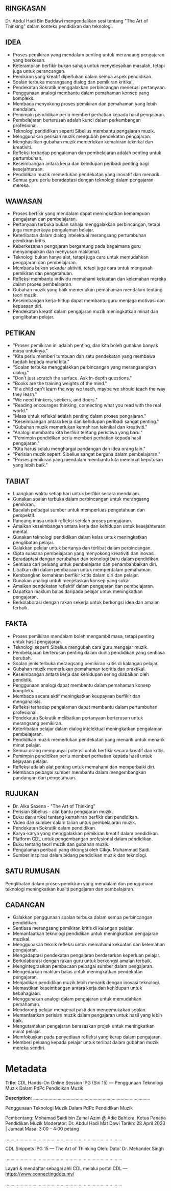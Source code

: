 ## RINGKASAN
Dr. Abdul Hadi Bin Baddawi mengendalikan sesi tentang "The Art of Thinking" dalam konteks pendidikan dan teknologi.

## IDEA
- Proses pemikiran yang mendalam penting untuk merancang pengajaran yang berkesan.
- Keterampilan berfikir bukan sahaja untuk menyelesaikan masalah, tetapi juga untuk perancangan.
- Pemikiran yang kreatif diperlukan dalam semua aspek pendidikan.
- Soalan terbuka merangsang dialog dan pemikiran kritikal.
- Pendekatan Sokratik menggalakkan perbincangan menerusi pertanyaan.
- Penggunaan analogi membantu dalam pemahaman konsep yang kompleks.
- Membaca menyokong proses pemikiran dan pemahaman yang lebih mendalam.
- Pemimpin pendidikan perlu memberi perhatian kepada hasil pengajaran.
- Pembelajaran berterusan adalah kunci dalam perkembangan profesional.
- Teknologi pendidikan seperti Sibelius membantu pengajaran muzik.
- Menggunakan perisian muzik mengubah pendekatan pengajaran.
- Menghasilkan gubahan muzik memerlukan kemahiran teknikal dan kreativiti.
- Refleksi terhadap pengalaman dan pembelajaran adalah penting untuk pertumbuhan.
- Keseimbangan antara kerja dan kehidupan peribadi penting bagi kesejahteraan.
- Pendidikan muzik memerlukan pendekatan yang inovatif dan menarik.
- Semua guru perlu beradaptasi dengan teknologi dalam pengajaran mereka.

## WAWASAN
- Proses berfikir yang mendalam dapat meningkatkan kemampuan pengajaran dan pembelajaran.
- Pertanyaan terbuka bukan sahaja menggalakkan perbincangan, tetapi juga memperkaya pengalaman belajar.
- Keterlibatan dalam dialog intelektual merangsang pertumbuhan pemikiran kritis.
- Keberkesanan pengajaran bergantung pada bagaimana guru menyampaikan dan menyusun maklumat.
- Teknologi bukan hanya alat, tetapi juga cara untuk memudahkan pengajaran dan pembelajaran.
- Membaca bukan sekadar aktiviti, tetapi juga cara untuk mengasah pemikiran dan pengetahuan.
- Refleksi membantu individu memahami kekuatan dan kelemahan mereka dalam proses pembelajaran.
- Gubahan muzik yang baik memerlukan pemahaman mendalam tentang teori muzik.
- Keseimbangan kerja-hidup dapat membantu guru menjaga motivasi dan kepuasan diri.
- Pendekatan kreatif dalam pengajaran muzik meningkatkan minat dan penglibatan pelajar.

## PETIKAN
- "Proses pemikiran ini adalah penting, dan kita boleh gunakan banyak masa untuknya."
- "Kita perlu memberi tumpuan dan satu pendekatan yang membawa faedah kepada murid kita."
- "Soalan terbuka menggalakkan perbincangan yang merangsangkan dialog."
- "Don't just scratch the surface. Ask in-depth questions."
- "Books are the training weights of the mind."
- "If a child can't learn the way we teach, maybe we should teach the way they learn."
- "We need thinkers, seekers, and doers."
- "Reading encourages thinking, connecting what you read with the real world."
- "Masa untuk refleksi adalah penting dalam proses pengajaran."
- "Keseimbangan antara kerja dan kehidupan peribadi sangat penting."
- "Gubahan muzik memerlukan kemahiran teknikal dan kreativiti."
- "Analogi membantu kita berfikir tentang peristiwa yang baru."
- "Pemimpin pendidikan perlu memberi perhatian kepada hasil pengajaran."
- "Kita harus selalu menghargai pandangan dan idea orang lain."
- "Perisian muzik seperti Sibelius sangat berguna dalam pembelajaran."
- "Proses pemikiran yang mendalam membantu kita membuat keputusan yang lebih baik."

## TABIAT
- Luangkan waktu setiap hari untuk berfikir secara mendalam.
- Gunakan soalan terbuka dalam perbincangan untuk merangsang pemikiran.
- Bacalah pelbagai sumber untuk memperluas pengetahuan dan perspektif.
- Rancang masa untuk refleksi setelah proses pengajaran.
- Amalkan keseimbangan antara kerja dan kehidupan untuk kesejahteraan mental.
- Gunakan teknologi pendidikan dalam kelas untuk meningkatkan penglibatan pelajar.
- Galakkan pelajar untuk bertanya dan terlibat dalam perbincangan.
- Cipta suasana pembelajaran yang menyokong kreativiti dan inovasi.
- Beradaptasi dengan perubahan dan teknologi baru dalam pendidikan.
- Sentiasa cari peluang untuk pembelajaran dan penambahbaikan diri.
- Libatkan diri dalam pembacaan untuk memperdalam pemahaman.
- Kembangkan kemahiran berfikir kritis dalam diri dan pelajar.
- Gunakan analogi untuk menjelaskan konsep yang sukar.
- Amalkan pendekatan reflektif dalam pengajaran dan pembelajaran.
- Dapatkan maklum balas daripada pelajar untuk meningkatkan pengajaran.
- Berkolaborasi dengan rakan sekerja untuk berkongsi idea dan amalan terbaik.

## FAKTA
- Proses pemikiran mendalam boleh mengambil masa, tetapi penting untuk hasil pengajaran.
- Teknologi seperti Sibelius mengubah cara guru mengajar muzik.
- Pembelajaran berterusan penting dalam dunia pendidikan yang sentiasa berubah.
- Soalan jenis terbuka merangsang pemikiran kritis di kalangan pelajar.
- Gubahan muzik memerlukan pemahaman teoritis dan praktikal.
- Keseimbangan antara kerja dan kehidupan sering diabaikan oleh pendidik.
- Penggunaan analogi dapat membantu dalam pemahaman konsep kompleks.
- Membaca secara aktif meningkatkan keupayaan berfikir dan menganalisis.
- Refleksi terhadap pengalaman dapat membantu dalam pertumbuhan profesional.
- Pendekatan Sokratik melibatkan pertanyaan berterusan untuk merangsang pemikiran.
- Keterlibatan pelajar dalam dialog intelektual meningkatkan pengalaman pembelajaran.
- Pendidikan muzik memerlukan pendekatan yang menarik untuk menarik minat pelajar.
- Semua orang mempunyai potensi untuk berfikir secara kreatif dan kritis.
- Pemimpin pendidikan perlu memberi perhatian kepada hasil untuk kejayaan pelajar.
- Refleksi adalah alat penting untuk memahami dan memperbaiki diri.
- Membaca pelbagai sumber membantu dalam mengembangkan pandangan dan pengetahuan.

## RUJUKAN
- Dr. Alka Saxena - "The Art of Thinking"
- Perisian Sibelius - alat bantu pengajaran muzik.
- Buku dan artikel tentang kemahiran berfikir dan pendidikan.
- Video dan sumber dalam talian untuk pembelajaran muzik.
- Pendekatan Sokratik dalam pendidikan.
- Karya-karya yang menggalakkan pemikiran kreatif dalam pendidikan.
- Platform CDL untuk pengembangan profesional dalam pendidikan.
- Buku tentang teori muzik dan gubahan muzik.
- Pengalaman peribadi yang dikongsi oleh Cikgu Muhammad Saidi.
- Sumber inspirasi dalam bidang pendidikan muzik dan teknologi.

## SATU RUMUSAN
Penglibatan dalam proses pemikiran yang mendalam dan penggunaan teknologi meningkatkan kualiti pengajaran dan pembelajaran.

## CADANGAN
- Galakkan penggunaan soalan terbuka dalam semua perbincangan pendidikan.
- Sentiasa merangsang pemikiran kritis di kalangan pelajar.
- Memanfaatkan teknologi pendidikan untuk meningkatkan pengajaran muzikal.
- Menggunakan teknik refleksi untuk memahami kekuatan dan kelemahan pengajaran.
- Mengadaptasi pendekatan pengajaran berdasarkan keperluan pelajar.
- Berkolaborasi dengan rakan guru untuk berkongsi amalan terbaik.
- Mengintegrasikan pembacaan pelbagai sumber dalam pengajaran.
- Mengedarkan maklum balas untuk meningkatkan pendekatan pengajaran.
- Menjadikan pendidikan muzik lebih menarik dengan inovasi teknologi.
- Memastikan keseimbangan antara kerja dan kehidupan untuk kebahagiaan.
- Menggunakan analogi dalam pengajaran untuk memudahkan pemahaman.
- Mendorong pelajar mengenal pasti dan mengemukakan soalan.
- Memanfaatkan perisian muzik dalam pengajaran untuk hasil yang lebih baik.
- Mengutamakan pengajaran berasaskan projek untuk meningkatkan minat pelajar.
- Memfokuskan pada penyediaan refleksi yang kerap dalam pengajaran.
- Memberi peluang kepada pelajar untuk terlibat dalam gubahan muzik mereka sendiri.

# Metadata
**Title**: CDL Hands-On Online Session IPG (Siri 15) — Penggunaan Teknologi Muzik Dalam PdPc Pendidikan Muzik

**Description**: ...........................................................................................

Penggunaan Teknologi Muzik Dalam PdPc Pendidikan Muzik

Pembentang: Mohamad Saidi bin Zainal Azim @ Adie Bahtera, Ketua Panatia Pendidikan Muzik
Moderator: Dr. Abdul Hadi Mat Dawi
Tarikh: 28 April 2023   |   Jumaat
Masa: 3:00 - 4:00 petang

...........................................................................................

CDL Snippets IPG 15 — The Art of Thinking
Oleh: Dato' Dr. Mehander Singh

...........................................................................................

Layari & mendaftar sebagai ahli CDL melalui portal CDL — https://www.connectingdots.my/

...........................................................................................